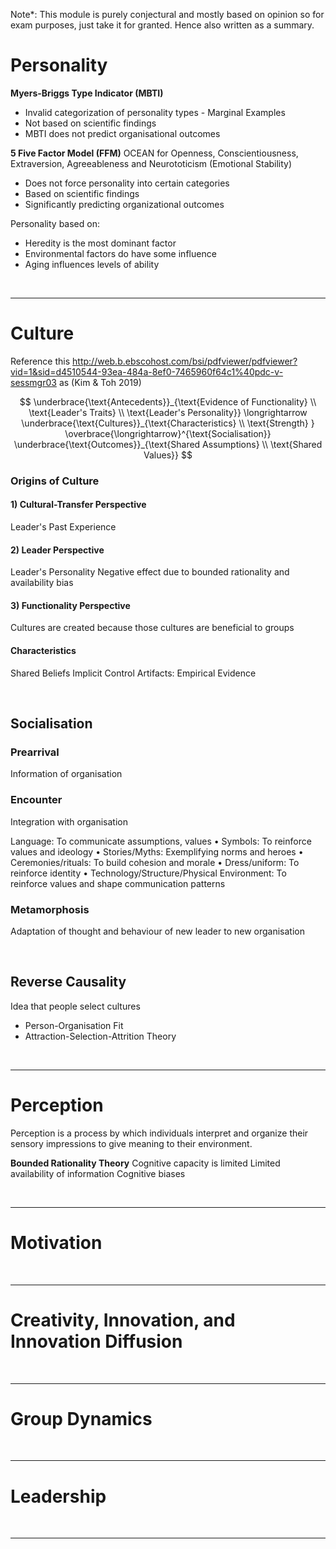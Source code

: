 Note*: This module is purely conjectural and mostly based on opinion so for exam purposes, just take it for granted. Hence also written as a summary.

# Personality

**Myers-Briggs Type Indicator (MBTI)** 

* Invalid categorization of personality types - Marginal Examples
* Not based on scientific findings
* MBTI does not predict organisational outcomes

**5 Five Factor Model (FFM)**
OCEAN for Openness, Conscientiousness, Extraversion, Agreeableness and Neurototicism (Emotional Stability)

* Does not force personality into certain categories
* Based on scientific findings
* Significantly predicting organizational outcomes

Personality based on:
* Heredity is the most dominant factor
* Environmental factors do have some influence
* Aging influences levels of ability

</br><hr>

# Culture

Reference this http://web.b.ebscohost.com/bsi/pdfviewer/pdfviewer?vid=1&sid=d4510544-93ea-484a-8ef0-7465960f64c1%40pdc-v-sessmgr03 as (Kim & Toh 2019)

$$ \underbrace{\text{Antecedents}}_{\text{Evidence of Functionality} \\ \text{Leader's Traits} \\ \text{Leader's Personality}} \longrightarrow \underbrace{\text{Cultures}}_{\text{Characteristics} \\ \text{Strength} } \overbrace{\longrightarrow}^{\text{Socialisation}} \underbrace{\text{Outcomes}}_{\text{Shared Assumptions} \\ \text{Shared Values}} $$

### Origins of Culture

#### 1) Cultural-Transfer Perspective
Leader's Past Experience

#### 2) Leader Perspective
Leader's Personality
Negative effect due to bounded rationality and availability bias

#### 3) Functionality Perspective
Cultures are created because those cultures are beneficial to groups

#### Characteristics
Shared Beliefs
Implicit Control
Artifacts: Empirical Evidence

</br>

## Socialisation

### Prearrival
Information of organisation

### Encounter
Integration with organisation

Language: To communicate assumptions, values
• Symbols: To reinforce values and ideology
• Stories/Myths: Exemplifying norms and heroes
• Ceremonies/rituals: To build cohesion and morale
• Dress/uniform: To reinforce identity
• Technology/Structure/Physical Environment: To
reinforce values and shape communication patterns

### Metamorphosis
Adaptation of thought and behaviour of new leader to new organisation

</br>

## Reverse Causality
Idea that people select cultures
* Person-Organisation Fit
* Attraction-Selection-Attrition Theory

</br><hr>

# Perception
Perception is a process by which individuals interpret and organize their sensory impressions to give meaning to their environment.

**Bounded Rationality Theory**
Cognitive capacity is limited
Limited availability of information
Cognitive biases

</br><hr>

# Motivation




</br><hr>


# Creativity, Innovation, and Innovation Diffusion




</br><hr>


# Group Dynamics




</br><hr>


# Leadership




</br><hr>
